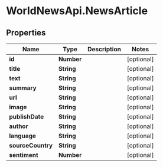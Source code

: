 # WorldNewsApi.NewsArticle

## Properties

Name | Type | Description | Notes
------------ | ------------- | ------------- | -------------
**id** | **Number** |  | [optional] 
**title** | **String** |  | [optional] 
**text** | **String** |  | [optional] 
**summary** | **String** |  | [optional] 
**url** | **String** |  | [optional] 
**image** | **String** |  | [optional] 
**publishDate** | **String** |  | [optional] 
**author** | **String** |  | [optional] 
**language** | **String** |  | [optional] 
**sourceCountry** | **String** |  | [optional] 
**sentiment** | **Number** |  | [optional] 


